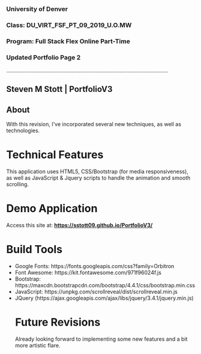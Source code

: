 ### University of Denver 
### Class: DU_VIRT_FSF_PT_09_2019_U.O.MW
### Program: Full Stack Flex Online Part-Time
### Updated Portfolio Page 2
...........................................................................................................

## Steven M Stott | PortfolioV3

## About
With this revision, I've incorporated several new techniques, as well as technologies.

# Technical Features
This application uses HTML5, CSS/Bootstrap (for media responsiveness), as well as JavaScript & Jquery scripts to handle the animation and smooth scrolling.

# Demo Application
Access this site at: **https://sstott09.github.io/PortfolioV3/**

# Build Tools
<ul>
<li>Google Fonts: https://fonts.googleapis.com/css?family=Orbitron</li>
<li>Font Awesome: https://kit.fontawesome.com/971f96024f.js</li>
<li>Bootstrap: https://maxcdn.bootstrapcdn.com/bootstrap/4.4.1/css/bootstrap.min.css</li>
<li>JavaScript: https://unpkg.com/scrollreveal/dist/scrollreveal.min.js<br>
<li>JQuery (https://ajax.googleapis.com/ajax/libs/jquery/3.4.1/jquery.min.js)</li>

# Future Revisions
Already looking forward to implementing some new features and a bit more artistic flare.
